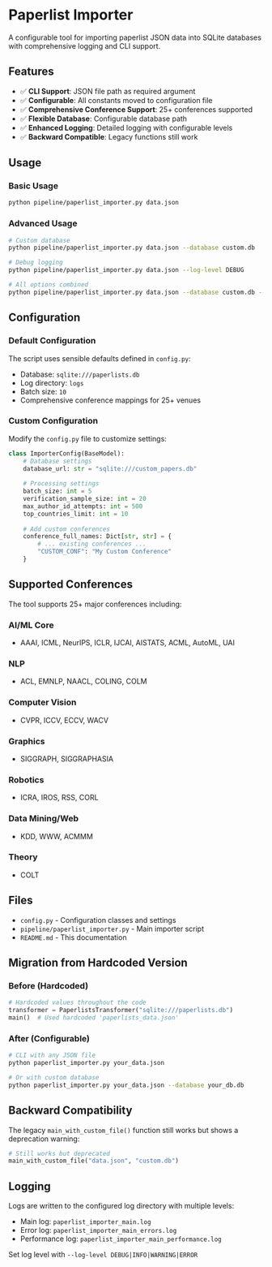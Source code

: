 # Paperlist Importer

A configurable tool for importing paperlist JSON data into SQLite databases with comprehensive logging and CLI support.

## Features

- ✅ **CLI Support**: JSON file path as required argument
- ✅ **Configurable**: All constants moved to configuration file
- ✅ **Comprehensive Conference Support**: 25+ conferences supported
- ✅ **Flexible Database**: Configurable database path
- ✅ **Enhanced Logging**: Detailed logging with configurable levels
- ✅ **Backward Compatible**: Legacy functions still work

## Usage

### Basic Usage
```bash
python pipeline/paperlist_importer.py data.json
```

### Advanced Usage
```bash
# Custom database
python pipeline/paperlist_importer.py data.json --database custom.db

# Debug logging
python pipeline/paperlist_importer.py data.json --log-level DEBUG

# All options combined
python pipeline/paperlist_importer.py data.json --database custom.db --log-level DEBUG
```

## Configuration

### Default Configuration
The script uses sensible defaults defined in `config.py`:
- Database: `sqlite:///paperlists.db`
- Log directory: `logs`
- Batch size: `10`
- Comprehensive conference mappings for 25+ venues

### Custom Configuration
Modify the `config.py` file to customize settings:

```python
class ImporterConfig(BaseModel):
    # Database settings
    database_url: str = "sqlite:///custom_papers.db"
    
    # Processing settings
    batch_size: int = 5
    verification_sample_size: int = 20
    max_author_id_attempts: int = 500
    top_countries_limit: int = 10
    
    # Add custom conferences
    conference_full_names: Dict[str, str] = {
        # ... existing conferences ...
        "CUSTOM_CONF": "My Custom Conference"
    }
```

## Supported Conferences

The tool supports 25+ major conferences including:

### AI/ML Core
- AAAI, ICML, NeurIPS, ICLR, IJCAI, AISTATS, ACML, AutoML, UAI

### NLP
- ACL, EMNLP, NAACL, COLING, COLM

### Computer Vision
- CVPR, ICCV, ECCV, WACV

### Graphics
- SIGGRAPH, SIGGRAPHASIA

### Robotics
- ICRA, IROS, RSS, CORL

### Data Mining/Web
- KDD, WWW, ACMMM

### Theory
- COLT

## Files

- `config.py` - Configuration classes and settings
- `pipeline/paperlist_importer.py` - Main importer script
- `README.md` - This documentation

## Migration from Hardcoded Version

### Before (Hardcoded)
```python
# Hardcoded values throughout the code
transformer = PaperlistsTransformer("sqlite:///paperlists.db")
main()  # Used hardcoded 'paperlists_data.json'
```

### After (Configurable)
```bash
# CLI with any JSON file
python paperlist_importer.py your_data.json

# Or with custom database
python paperlist_importer.py your_data.json --database your_db.db
```

## Backward Compatibility

The legacy `main_with_custom_file()` function still works but shows a deprecation warning:

```python
# Still works but deprecated
main_with_custom_file("data.json", "custom.db")
```

## Logging

Logs are written to the configured log directory with multiple levels:
- Main log: `paperlist_importer_main.log`
- Error log: `paperlist_importer_main_errors.log`
- Performance log: `paperlist_importer_main_performance.log`

Set log level with `--log-level DEBUG|INFO|WARNING|ERROR`
